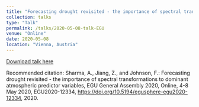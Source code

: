 ```yaml
---
title: "Forecasting drought revisited - the importance of spectral transformations to dominant atmospheric predictor variables"
collection: talks
type: "Talk"
permalink: /talks/2020-05-08-talk-EGU
venue: "Online"
date: 2020-05-08
location: "Vienna, Austria"
---
```


[Download talk here](http://zejiang-unsw.github.io/files/Sharma-EGU-2020.pdf)

Recommended citation: Sharma, A., Jiang, Z., and Johnson, F.: Forecasting drought revisited - the importance of spectral transformations to dominant atmospheric predictor variables, EGU General Assembly 2020, Online, 4-8 May 2020, EGU2020-12334, https://doi.org/10.5194/egusphere-egu2020-12334, 2020. 
